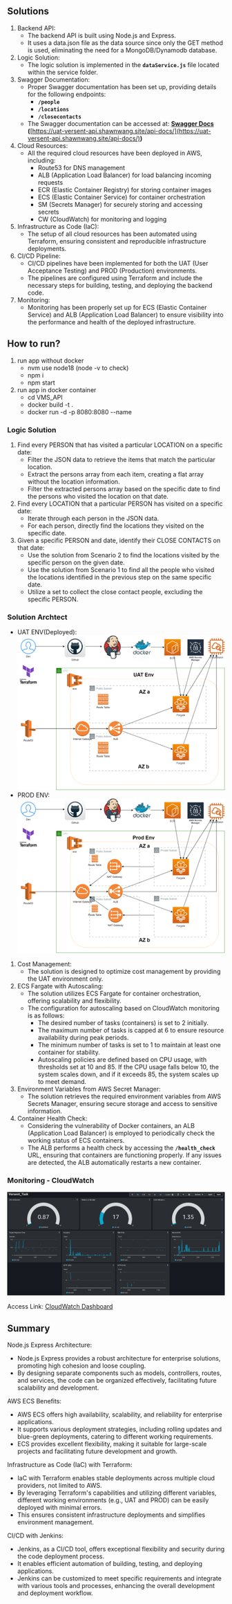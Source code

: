 ## Solutions

1. Backend API:
   - The backend API is built using Node.js and Express.
   - It uses a data.json file as the data source since only the GET method is used, eliminating the need for a MongoDB/Dynamodb database.
2. Logic Solution:
   - The logic solution is implemented in the **`dataService.js`** file located within the service folder.
3. Swagger Documentation:
   - Proper Swagger documentation has been set up, providing details for the following endpoints:
     - **`/people`**
     - **`/locations`**
     - **`/closecontacts`**
   - The Swagger documentation can be accessed at: **[Swagger Docs](https://uat-versent-api.shawnwang.site/api-docs/) (**[https://uat-versent-api.shawnwang.site/api-docs/](https://uat-versent-api.shawnwang.site/api-docs/)**)**
4. Cloud Resources:
   - All the required cloud resources have been deployed in AWS, including:
     - Route53 for DNS management
     - ALB (Application Load Balancer) for load balancing incoming requests
     - ECR (Elastic Container Registry) for storing container images
     - ECS (Elastic Container Service) for container orchestration
     - SM (Secrets Manager) for securely storing and accessing secrets
     - CW (CloudWatch) for monitoring and logging
5. Infrastructure as Code (IaC):
   - The setup of all cloud resources has been automated using Terraform, ensuring consistent and reproducible infrastructure deployments.
6. CI/CD Pipeline:
   - CI/CD pipelines have been implemented for both the UAT (User Acceptance Testing) and PROD (Production) environments.
   - The pipelines are configured using Terraform and include the necessary steps for building, testing, and deploying the backend code.
7. Monitoring:
   - Monitoring has been properly set up for ECS (Elastic Container Service) and ALB (Application Load Balancer) to ensure visibility into the performance and health of the deployed infrastructure.

## How to run?

1. run app without docker
   - nvm use node18 (node -v to check)
   - npm i
   - npm start
2. run app in docker container
   - cd VMS_API
   - docker build -t <image-name> .
   - docker run -d -p 8080:8080 --name <container-name> <image-name>

### Logic Solution

1. Find every PERSON that has visited a particular LOCATION on a specific date:
   - Filter the JSON data to retrieve the items that match the particular location.
   - Extract the persons array from each item, creating a flat array without the location information.
   - Filter the extracted persons array based on the specific date to find the persons who visited the location on that date.
2. Find every LOCATION that a particular PERSON has visited on a specific date:
   - Iterate through each person in the JSON data.
   - For each person, directly find the locations they visited on the specific date.
3. Given a specific PERSON and date, identify their CLOSE CONTACTS on that date:
   - Use the solution from Scenario 2 to find the locations visited by the specific person on the given date.
   - Use the solution from Scenario 1 to find all the people who visited the locations identified in the previous step on the same specific date.
   - Utilize a set to collect the close contact people, excluding the specific PERSON.

### Solution Archtect

- UAT ENV(Deployed):
  ![Versent_Task_Public_Subnet.drawio.png](Images/Versent_Task_Public_Subnet.drawio.png)
- PROD ENV:
  ![Versent_Task_Private_Subnet.drawio.png](Images/Versent_Task_Private_Subnet.drawio.png)

1. Cost Management:
   - The solution is designed to optimize cost management by providing the UAT environment only.
2. ECS Fargate with Autoscaling:
   - The solution utilizes ECS Fargate for container orchestration, offering scalability and flexibility.
   - The configuration for autoscaling based on CloudWatch monitoring is as follows:
     - The desired number of tasks (containers) is set to 2 initially.
     - The maximum number of tasks is capped at 6 to ensure resource availability during peak periods.
     - The minimum number of tasks is set to 1 to maintain at least one container for stability.
     - Autoscaling policies are defined based on CPU usage, with thresholds set at 10 and 85. If the CPU usage falls below 10, the system scales down, and if it exceeds 85, the system scales up to meet demand.
3. Environment Variables from AWS Secret Manager:
   - The solution retrieves the required environment variables from AWS Secrets Manager, ensuring secure storage and access to sensitive information.
4. Container Health Check:
   - Considering the vulnerability of Docker containers, an ALB (Application Load Balancer) is employed to periodically check the working status of ECS containers.
   - The ALB performs a health check by accessing the **`/health_check`** URL, ensuring that containers are functioning properly. If any issues are detected, the ALB automatically restarts a new container.

### Monitoring - CloudWatch

![3a2be516af214728744d0ae71b4a8e7.png](Images/3a2be516af214728744d0ae71b4a8e7.png)

Access Link: [CloudWatch Dashboard](https://cloudwatch.amazonaws.com/dashboard.html?dashboard=Versent_Task&context=eyJSIjoidXMtZWFzdC0xIiwiRCI6ImN3LWRiLTA0NjM4MTI2MDU3OCIsIlUiOiJ1cy1lYXN0LTFfWHBHNTFMalRWIiwiQyI6IjZhaXVsajQyY25ucHI1bHRzajMzb2I5OGgiLCJJIjoidXMtZWFzdC0xOmQ0NzlkMTUwLThmM2YtNDE3ZC04NmUxLWQwY2NiNjM4MjYyMyIsIk0iOiJQdWJsaWMifQ==)

## Summary

Node.js Express Architecture:

- Node.js Express provides a robust architecture for enterprise solutions, promoting high cohesion and loose coupling.
- By designing separate components such as models, controllers, routes, and services, the code can be organized effectively, facilitating future scalability and development.

AWS ECS Benefits:

- AWS ECS offers high availability, scalability, and reliability for enterprise applications.
- It supports various deployment strategies, including rolling updates and blue-green deployments, catering to different working requirements.
- ECS provides excellent flexibility, making it suitable for large-scale projects and facilitating future development and growth.

Infrastructure as Code (IaC) with Terraform:

- IaC with Terraform enables stable deployments across multiple cloud providers, not limited to AWS.
- By leveraging Terraform's capabilities and utilizing different variables, different working environments (e.g., UAT and PROD) can be easily deployed with minimal errors.
- This ensures consistent infrastructure deployments and simplifies environment management.

CI/CD with Jenkins:

- Jenkins, as a CI/CD tool, offers exceptional flexibility and security during the code deployment process.
- It enables efficient automation of building, testing, and deploying applications.
- Jenkins can be customized to meet specific requirements and integrate with various tools and processes, enhancing the overall development and deployment workflow.
